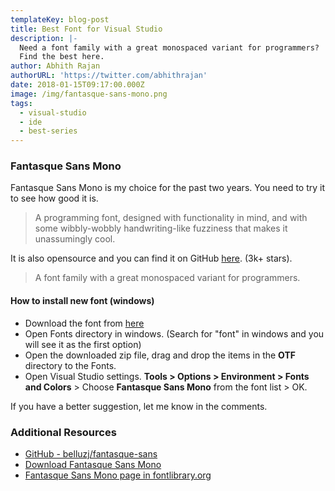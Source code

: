 ```yaml
---
templateKey: blog-post
title: Best Font for Visual Studio
description: |-
  Need a font family with a great monospaced variant for programmers?
  Find the best here.
author: Abhith Rajan
authorURL: 'https://twitter.com/abhithrajan'
date: 2018-01-15T09:17:00.000Z
image: /img/fantasque-sans-mono.png
tags:
  - visual-studio
  - ide
  - best-series
---
```

### Fantasque Sans Mono
Fantasque Sans Mono is my choice for the past two years. You need to try it to see how good it is. 

> A programming font, designed with functionality in mind, and with some wibbly-wobbly handwriting-like fuzziness that makes it unassumingly cool.

It is also opensource and you can find it on GitHub [here](https://github.com/belluzj/fantasque-sans).  (3k+ stars).

> A font family with a great monospaced variant for programmers.

#### How to install new font (windows)

 - Download the font from
   [here](https://github.com/belluzj/fantasque-sans/releases/latest)
 - Open Fonts directory in windows. (Search for "font" in windows and you will see it as the first option)
 - Open the downloaded zip file, drag and drop the items in the **OTF** directory to the Fonts.
 - Open Visual Studio settings. **Tools > Options > Environment > Fonts and Colors** > Choose **Fantasque Sans Mono** from the font
   list > OK.

If you have a better suggestion, let me know in the comments.

### Additional Resources
- [GitHub - belluzj/fantasque-sans](https://github.com/belluzj/fantasque-sans)
- [Download Fantasque Sans Mono](https://github.com/belluzj/fantasque-sans/releases/latest)
- [Fantasque Sans Mono page in fontlibrary.org ](https://fontlibrary.org/en/font/fantasque-sans-mono)
